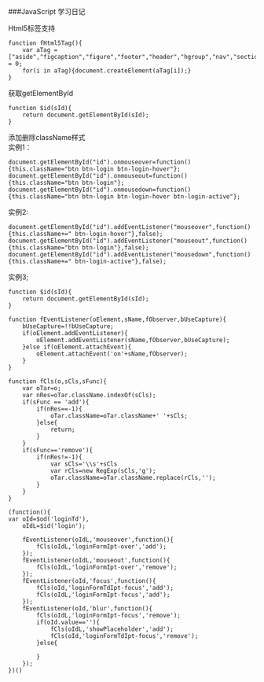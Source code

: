###JavaScript 学习日记

Html5标签支持

    function fHtml5Tag(){
        var aTag = ["aside","figcaption","figure","footer","header","hgroup","nav","section"],i = 0;
    	for(i in aTag){document.createElement(aTag[i]);}
    }

获取getElementById

    function $id(sId){
        return document.getElementById(sId);
    }

添加删除className样式     
实例1：

    document.getElementById("id").onmouseover=function(){this.className="btn btn-login btn-login-hover"};
    document.getElementById("id").onmouseout=function(){this.className="btn btn-login"};
    document.getElementById("id").onmousedown=function(){this.className="btn btn-login btn-login-hover btn-login-active"};

实例2:

    document.getElementById("id").addEventListener("mouseover",function(){this.className+=" btn-login-hover"},false);
    document.getElementById("id").addEventListener("mouseout",function(){this.className="btn btn-login"},false);
    document.getElementById("id").addEventListener("mousedown",function(){this.className+=" btn-login-active"},false);

实例3;

    function $id(sId){
        return document.getElementById(sId);
    }
    
    function fEventListener(oElement,sName,fObserver,bUseCapture){
    	bUseCapture=!!bUseCapture;
    	if(oElement.addEventListener){
    		oElement.addEventListener(sName,fObserver,bUseCapture);
    	}else if(oElement.attachEvent){
    		oElement.attachEvent('on'+sName,fObserver);
    	}
    }
    
    function fCls(o,sCls,sFunc){
    	var oTar=o;
    	var nRes=oTar.className.indexOf(sCls);
    	if(sFunc == 'add'){
    		if(nRes==-1){
    			oTar.className=oTar.className+' '+sCls;
    		}else{
    			return;
    		}
    	}
    	if(sFunc=='remove'){
    		if(nRes!=-1){
    			var sCls='\\s'+sCls
    			var rCls=new RegExp(sCls,'g');
    			oTar.className=oTar.className.replace(rCls,'');
    		}
    	}
    }
    
    (function(){
    var oId=$od('loginTd'),
    	oIdL=$id('login');
    
    	fEventListener(oIdL,'mouseover',function(){
    		fCls(oIdL,'loginFormIpt-over','add');
    	});
    	fEventListener(oIdL,'mouseout',function(){
    		fCls(oIdL,'loginFormIpt-over','remove');
    	});
    	fEventListener(oId,'focus',function(){
    		fCls(oId,'loginFormTdIpt-focus','add');
    		fCls(oIdL,'loginFormIpt-focus','add');
    	});
    	fEventListener(oId,'blur',function(){
    		fCls(oIdL,'loginFormIpt-focus','remove');
    		if(oId.value==''){
    			fCls(oIdL,'showPlaceholder','add');
    			fCls(oId,'loginFormTdIpt-focus','remove');
    		}else{
    
    		}
    	});
    })()
